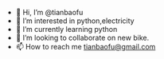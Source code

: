 - 👋 Hi, I’m @tianbaofu
- 👀 I’m interested in python,electricity
- 🌱 I’m currently learning python
- 💞️ I’m looking to collaborate on new bike.
- 📫 How to reach me tianbaofu@gmail.com

<!---
tianbaofu/tianbaofu is a ✨ special ✨ repository because its `README.md` (this file) appears on your GitHub profile.
You can click the Preview link to take a look at your changes.
--->
